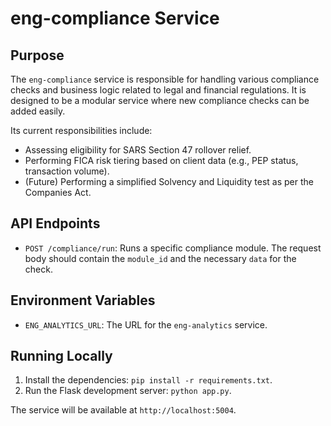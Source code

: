 # eng-compliance Service

## Purpose

The `eng-compliance` service is responsible for handling various compliance checks and business logic related to legal and financial regulations. It is designed to be a modular service where new compliance checks can be added easily.

Its current responsibilities include:
*   Assessing eligibility for SARS Section 47 rollover relief.
*   Performing FICA risk tiering based on client data (e.g., PEP status, transaction volume).
*   (Future) Performing a simplified Solvency and Liquidity test as per the Companies Act.

## API Endpoints

*   `POST /compliance/run`: Runs a specific compliance module. The request body should contain the `module_id` and the necessary `data` for the check.

## Environment Variables

*   `ENG_ANALYTICS_URL`: The URL for the `eng-analytics` service.

## Running Locally

1.  Install the dependencies: `pip install -r requirements.txt`.
2.  Run the Flask development server: `python app.py`.

The service will be available at `http://localhost:5004`.
